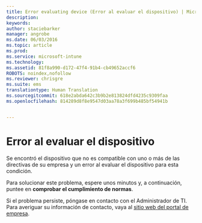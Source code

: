 ```yaml
---
title: Error evaluating device (Error al evaluar el dispositivo) | Microsoft Intune
description: 
keywords: 
author: staciebarker
manager: angrobe
ms.date: 06/03/2016
ms.topic: article
ms.prod: 
ms.service: microsoft-intune
ms.technology: 
ms.assetid: 81f8a990-d172-47f4-91b4-cb49652accf6
ROBOTS: noindex,nofollow
ms.reviewer: chrisgre
ms.suite: ems
translationtype: Human Translation
ms.sourcegitcommit: 618e2abda642c3b9b2e813824dfd4235c9309faa
ms.openlocfilehash: 814289d8f8e9547d03aa78a3f699b485bf54941b


---
```



# Error al evaluar el dispositivo
Se encontró el dispositivo que no es compatible con uno o más de las directivas de su empresa y un error al evaluar el dispositivo para esta condición.

Para solucionar este problema, espere unos minutos y, a continuación, puntee en **comprobar el cumplimiento de normas**.

Si el problema persiste, póngase en contacto con el Administrador de TI. Para averiguar su información de contacto, vaya al [sitio web del portal de empresa](http://portal.manage.microsoft.com).



<!--HONumber=Jul16_HO4-->


